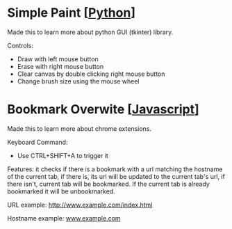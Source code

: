 # Simple Paint [[Python](https://github.com/AdelBeit/Simple-Py-Paint)]

Made this to learn more about python GUI (tkinter) library.

Controls:
  - Draw with left mouse button
  - Erase with right mouse button
  - Clear canvas by double clicking right mouse button
  - Change brush size using the mouse wheel

# Bookmark Overwite [[Javascript](https://github.com/AdelBeit/Overwrite-Chrome-Bookmarks)]

Made this to learn more about chrome extensions.

Keyboard Command:
  - Use CTRL+SHIFT+A to trigger it

Features: it checks if there is a bookmark with a url matching the hostname of the current tab, if there is, its url will be updated to the current tab's url, if there isn't, current tab will be bookmarked. If the current tab is already bookmarked it will be unbookmarked.

URL example: http://www.example.com/index.html

Hostname example: www.example.com
